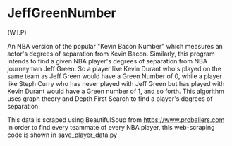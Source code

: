 # JeffGreenNumber
 
(W.I.P)

An NBA version of the popular "Kevin Bacon Number" which measures an actor's degrees of separation from Kevin Bacon. Similarly, this program intends to find a given NBA player's degrees of separation from NBA journeyman Jeff Green. So a player like Kevin Durant who's played on the same team as Jeff Green would have a Green Number of 0, while a player like Steph Curry who has never played with Jeff Green but has played with Kevin Durant would have a Green number of 1, and so forth. This algorithm uses graph theory and Depth First Search to find a player's degrees of separation.

This data is scraped using BeautifulSoup from https://www.proballers.com in order to find every teammate of every NBA player, this web-scraping code is shown in save_player_data.py
